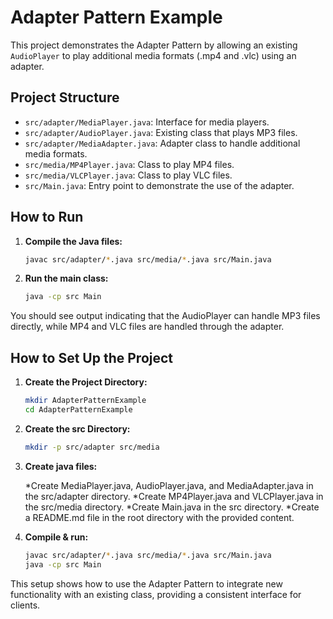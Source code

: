 # Adapter Pattern Example

This project demonstrates the Adapter Pattern by allowing an existing `AudioPlayer` to play additional media formats (.mp4 and .vlc) using an adapter.

## Project Structure

- `src/adapter/MediaPlayer.java`: Interface for media players.
- `src/adapter/AudioPlayer.java`: Existing class that plays MP3 files.
- `src/adapter/MediaAdapter.java`: Adapter class to handle additional media formats.
- `src/media/MP4Player.java`: Class to play MP4 files.
- `src/media/VLCPlayer.java`: Class to play VLC files.
- `src/Main.java`: Entry point to demonstrate the use of the adapter.

## How to Run

1. **Compile the Java files:**

   ```bash
   javac src/adapter/*.java src/media/*.java src/Main.java
   ```

2. **Run the main class:**
   ```bash
   java -cp src Main
   ```

You should see output indicating that the AudioPlayer can handle MP3 files directly, while MP4 and VLC files are handled through the adapter.

## How to Set Up the Project

1. **Create the Project Directory:**

   ```bash
   mkdir AdapterPatternExample
   cd AdapterPatternExample

   ```

2. **Create the src Directory:**

   ```bash
   mkdir -p src/adapter src/media

   ```

3. **Create java files:**

   *Create MediaPlayer.java, AudioPlayer.java, and MediaAdapter.java in the src/adapter directory.
   *Create MP4Player.java and VLCPlayer.java in the src/media directory.
   *Create Main.java in the src directory.
   *Create a README.md file in the root directory with the provided content.

4. **Compile & run:**

   ```bash
   javac src/adapter/*.java src/media/*.java src/Main.java
   java -cp src Main
   ```

This setup shows how to use the Adapter Pattern to integrate new functionality with an existing class, providing a consistent interface for clients.
